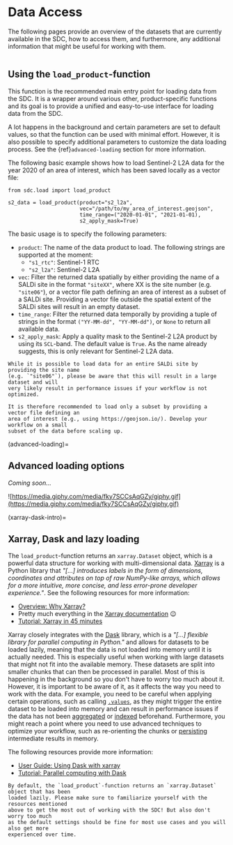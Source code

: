 # Data Access

The following pages provide an overview of the datasets that are currently available in 
the SDC, how to access them, and furthermore, any additional information that might be 
useful for working with them.

```{tableofcontents}
```

## Using the `load_product`-function

This function is the recommended main entry point for loading data from the SDC. It is a 
wrapper around various other, product-specific functions and its goal is to provide a 
unified and easy-to-use interface for loading data from the SDC.

A lot happens in the background and certain parameters are set to default values, so 
that the function can be used with minimal effort. However, it is also possible to 
specify additional parameters to customize the data loading process. See the 
{ref}`advanced-loading` section for more information.

The following basic example shows how to load Sentinel-2 L2A data for the year 2020 of 
an area of interest, which has been saved locally as a vector file:

```{code-block} python
from sdc.load import load_product

s2_data = load_product(product="s2_l2a", 
                       vec="/path/to/my_area_of_interest.geojson", 
                       time_range=("2020-01-01", "2021-01-01),
                       s2_apply_mask=True)
```

The basic usage is to specify the following parameters:

- `product`: The name of the data product to load. The following strings are supported 
at the moment:
    - `"s1_rtc"`: Sentinel-1 RTC
    - `"s2_l2a"`: Sentinel-2 L2A
- `vec`: Filter the returned data spatially by either providing the name of a 
SALDi site in the format `"siteXX"`, where XX is the site number (e.g. `"site06"`), or 
a vector file path defining an area of interest as a subset of a SALDi site. Providing 
a vector file outside the spatial extent of the SALDi sites will result in an empty 
dataset.
- `time_range`: Filter the returned data temporally by providing a tuple of strings in 
the format `("YY-MM-dd", "YY-MM-dd")`, or `None` to return all available data.
- `s2_apply_mask`: Apply a quality mask to the Sentinel-2 L2A product by using its 
`SCL`-band. The default value is `True`. As the name already suggests, this is only
relevant for Sentinel-2 L2A data.

```{warning}
While it is possible to load data for an entire SALDi site by providing the site name
(e.g. `"site06"`), please be aware that this will result in a large dataset and will 
very likely result in performance issues if your workflow is not optimized.

It is therefore recommended to load only a subset by providing a vector file defining an 
area of interest (e.g., using https://geojson.io/). Develop your workflow on a small 
subset of the data before scaling up.
```

(advanced-loading)=
## Advanced loading options

_Coming soon..._

![https://media.giphy.com/media/fky7SCCsAqGZy/giphy.gif](https://media.giphy.com/media/fky7SCCsAqGZy/giphy.gif)

(xarray-dask-intro)=
## Xarray, Dask and lazy loading

The `load_product`-function returns an `xarray.Dataset` object, which is a powerful
data structure for working with multi-dimensional data. [Xarray](https://xarray.dev/) 
is a Python library that _"[...] introduces labels in the form of dimensions, 
coordinates and attributes on top of raw NumPy-like arrays, which allows for a more 
intuitive, more concise, and less error-prone developer experience."_. See the following 
resources for more information:
- [Overview: Why Xarray?](https://docs.xarray.dev/en/latest/getting-started-guide/why-xarray.html)
- Pretty much everything in the [Xarray documentation](https://docs.xarray.dev/en/latest/index.html) 😉
- [Tutorial: Xarray in 45 minutes](https://tutorial.xarray.dev/overview/xarray-in-45-min.html)

Xarray closely integrates with the [Dask](https://dask.org/) library, which is a 
_"[...] flexible library for parallel computing in Python."_ and allows for datasets to
be loaded lazily, meaning that the data is not loaded into memory until it is actually
needed. This is especially useful when working with large datasets that might not fit
into the available memory. These datasets are split into smaller chunks that can then
be processed in parallel. Most of this is happening in the background so you don't have 
to worry too much about it. However, it is important to be aware of it, as it affects
the way you need to work with the data. For example, you need to be careful when
applying certain operations, such as calling [`.values`](https://docs.xarray.dev/en/latest/generated/xarray.DataArray.values.html#xarray.DataArray.values), 
as they might trigger the entire dataset to be loaded into memory and can result in 
performance issues if the data has not been [aggregated](https://docs.xarray.dev/en/latest/api.html#aggregation) 
or [indexed](https://docs.xarray.dev/en/latest/user-guide/indexing.html) beforehand. 
Furthermore, you might reach a point where you need to use advanced techniques to
optimize your workflow, such as re-orienting the chunks or [persisting](https://docs.dask.org/en/latest/best-practices.html#persist-when-you-can) 
intermediate results in memory.

The following resources provide more information:
- [User Guide: Using Dask with xarray](https://docs.xarray.dev/en/latest/user-guide/dask.html#using-dask-with-xarray)
- [Tutorial: Parallel computing with Dask](https://tutorial.xarray.dev/intermediate/xarray_and_dask.html#parallel-computing-with-dask)

```{note}
By default, the `load_product`-function returns an `xarray.Dataset` object that has been 
loaded lazily. Please make sure to familiarize yourself with the resources mentioned 
above to get the most out of working with the SDC! But also don't worry too much 
as the default settings should be fine for most use cases and you will also get more 
experienced over time.
```
